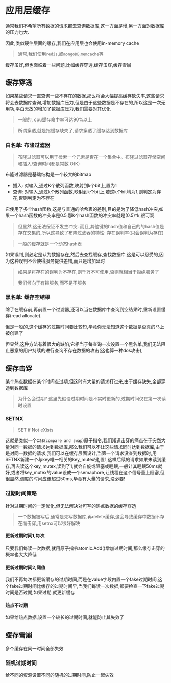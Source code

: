 # 应用层缓存

通常我们不希望所有数据的请求都去查询数据库,这一方面是慢,另一方面对数据库的压力也大.

因此,类似硬件层面的缓存,我们在应用层也会使用in-memory cache

>  通常,我们使用`redis`,或`mongoDB`,`memcache`等

缓存虽好,但也面临着一些问题,比如缓存穿透,缓存击穿,缓存雪崩

## 缓存穿透

如果某些请求一直查询一些不存在的数据,那么将会大幅提高缓存缺失率,这些请求将会去数据库查询,增加数据库压力,但是由于这些数据是不存在的,所以这是一次无用功,平白无故的增加了数据库压力,我们需要对其优化

> 一般的, cpu缓存命中率可达90%以上

> 所谓穿透,就是指缓存缺失了,请求穿透了缓存达到数据库

### 白名单: 布隆过滤器

> 布隆过滤器可以用于检索一个元素是否在一个集合中。布隆过滤器存储空间和插入/查询时间都是常数 O(K)

布隆过滤器是基础结构是一个较大的bitmap

- 插入: 对输入,通过K个散列函数,映射到k个bit上,置为1
- 查询: 对输入,通过k个散列函数,映射到k个bit上,若这k个bit均为1,则判定为存在,否则判定为不存在

它使用了多个hash函数,这是与普通的哈希表的差别,目的是为了降低hash冲突,如果一个hash函数的冲突率是0.5,那k个hash函数的冲突率就是(0.5)^k,很可观

> 但显然,这无法保证不发生冲突. 而且,其他键的hash值和自己的的hash值是存在交集的,所以这导致了布隆过滤器的特性:  存在误判率(只会误判为存在)

> 一般的缓存就是一个动态hash表

如果误判,则必定是认为数据存在,然后去查找缓存,查找数据库,这是可以忍受的,因为这种误判不会使得服务提供差错,而只是增加延时

>  如果是将存在的误判为不存在,则千万不可使用,否则就相当于拒绝服务了
>
> 我们倾向于有损服务,而不是不服务

### 黑名单: 缓存空结果

除了在缓存前,再前置一个过滤器,还可以当在数据库中查询到空结果时,重新设置缓存(read allocate).

但是一般的,这个缓存的过期时间要比较短,毕竟你无法知道这个数据是否真的马上被创建了

但显然,这种方法有着很大的缺陷,它相当于每查询一次设置一个黑名单,我们无法阻止恶意的用户持续的进行查询不存在数据的攻击(这也算一种dos攻击),

## 缓存击穿

某个热点数据在某个时间点过期,但这时有大量的请求打过来,由于缓存缺失,全部穿透到数据库

> 为什么会过期? 这里先假设过期时间是不实时更新的,过期时间仅在第一次读时设置

### SETNX

> SET if Not eXists

这就是类似一个cas(`compare and swap`)原子指令,我们知道击穿的痛点在于突然大量对同一数据的请求达到数据库,那么我们可以不让这些请求同时达到数据库,由于是对同一数据的请求,我们可以在缓存层面设计,当第一个请求没查到数据时,用SETNX新建一个与key唯一相关的key_mutex键,置1,这样后续的请求如果未读到缓存,再去读这个key_mutex,读到了1,就会自旋或阻塞或睡眠,一般让其睡眠50ms就好,或者将key_mutex的value设成一个semaphore,让线程在这个信号量上阻塞,但很显然,调度的时间应该超过50ms,毕竟有大量的请求,没必要!

### 过期时间策略

针对过期时间的一定优化,但无法解决对可写的热点数据的缓存穿透

> 一个数据被写后,通常是先写数据库,再delete缓存,这会导致缓存中数据不存在而击穿,用setnx可以很好解决

#### 更新过期时间1,每次

只要我们每读一次数据,就用原子指令atomic.Add()增加过期时间,那么缓存击穿的概率也大大降低

#### 更新过期时间2,阈值

我们不再每次都更新缓存的过期时间,而是在value字段内置一个fake过期时间,这个fake过期时间比缓存的过期时间早,当我们每读一次数据,都要检查一下fake过期时间是否过期,如果过期,就更新缓存

#### 热点不过期

如果给热点数据,设置一个较长的过期时间,就能防止其失效了

## 缓存雪崩

多个缓存在同一时间全部失效

### 随机过期时间

给不同的资源设置不同的随机的过期时间,防止一起失效